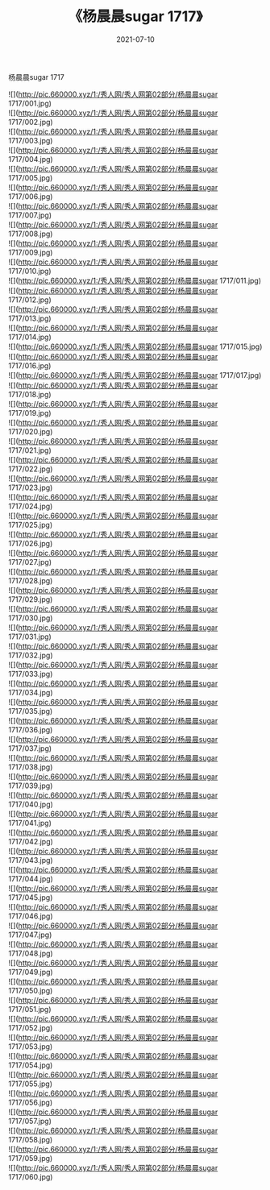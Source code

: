﻿---
layout: post
title:  《杨晨晨sugar 1717》
date:   2021-07-10
img: http://pic.660000.xyz/1:/秀人网/秀人网第02部分/杨晨晨sugar 1717/000.jpg
categories: [美女, 清纯, 唯美]
---

杨晨晨sugar 1717

  ![](http://pic.660000.xyz/1:/秀人网/秀人网第02部分/杨晨晨sugar 1717/001.jpg) <br> ![](http://pic.660000.xyz/1:/秀人网/秀人网第02部分/杨晨晨sugar 1717/002.jpg) <br> ![](http://pic.660000.xyz/1:/秀人网/秀人网第02部分/杨晨晨sugar 1717/003.jpg) <br> ![](http://pic.660000.xyz/1:/秀人网/秀人网第02部分/杨晨晨sugar 1717/004.jpg) <br> ![](http://pic.660000.xyz/1:/秀人网/秀人网第02部分/杨晨晨sugar 1717/005.jpg) <br> ![](http://pic.660000.xyz/1:/秀人网/秀人网第02部分/杨晨晨sugar 1717/006.jpg) <br> ![](http://pic.660000.xyz/1:/秀人网/秀人网第02部分/杨晨晨sugar 1717/007.jpg) <br> ![](http://pic.660000.xyz/1:/秀人网/秀人网第02部分/杨晨晨sugar 1717/008.jpg) <br> ![](http://pic.660000.xyz/1:/秀人网/秀人网第02部分/杨晨晨sugar 1717/009.jpg) <br> ![](http://pic.660000.xyz/1:/秀人网/秀人网第02部分/杨晨晨sugar 1717/010.jpg) <br> ![](http://pic.660000.xyz/1:/秀人网/秀人网第02部分/杨晨晨sugar 1717/011.jpg) <br> ![](http://pic.660000.xyz/1:/秀人网/秀人网第02部分/杨晨晨sugar 1717/012.jpg) <br> ![](http://pic.660000.xyz/1:/秀人网/秀人网第02部分/杨晨晨sugar 1717/013.jpg) <br> ![](http://pic.660000.xyz/1:/秀人网/秀人网第02部分/杨晨晨sugar 1717/014.jpg) <br> ![](http://pic.660000.xyz/1:/秀人网/秀人网第02部分/杨晨晨sugar 1717/015.jpg) <br> ![](http://pic.660000.xyz/1:/秀人网/秀人网第02部分/杨晨晨sugar 1717/016.jpg) <br> ![](http://pic.660000.xyz/1:/秀人网/秀人网第02部分/杨晨晨sugar 1717/017.jpg) <br> ![](http://pic.660000.xyz/1:/秀人网/秀人网第02部分/杨晨晨sugar 1717/018.jpg) <br> ![](http://pic.660000.xyz/1:/秀人网/秀人网第02部分/杨晨晨sugar 1717/019.jpg) <br> ![](http://pic.660000.xyz/1:/秀人网/秀人网第02部分/杨晨晨sugar 1717/020.jpg) <br> ![](http://pic.660000.xyz/1:/秀人网/秀人网第02部分/杨晨晨sugar 1717/021.jpg) <br> ![](http://pic.660000.xyz/1:/秀人网/秀人网第02部分/杨晨晨sugar 1717/022.jpg) <br> ![](http://pic.660000.xyz/1:/秀人网/秀人网第02部分/杨晨晨sugar 1717/023.jpg) <br> ![](http://pic.660000.xyz/1:/秀人网/秀人网第02部分/杨晨晨sugar 1717/024.jpg) <br> ![](http://pic.660000.xyz/1:/秀人网/秀人网第02部分/杨晨晨sugar 1717/025.jpg) <br> ![](http://pic.660000.xyz/1:/秀人网/秀人网第02部分/杨晨晨sugar 1717/026.jpg) <br> ![](http://pic.660000.xyz/1:/秀人网/秀人网第02部分/杨晨晨sugar 1717/027.jpg) <br> ![](http://pic.660000.xyz/1:/秀人网/秀人网第02部分/杨晨晨sugar 1717/028.jpg) <br> ![](http://pic.660000.xyz/1:/秀人网/秀人网第02部分/杨晨晨sugar 1717/029.jpg) <br> ![](http://pic.660000.xyz/1:/秀人网/秀人网第02部分/杨晨晨sugar 1717/030.jpg) <br> ![](http://pic.660000.xyz/1:/秀人网/秀人网第02部分/杨晨晨sugar 1717/031.jpg) <br> ![](http://pic.660000.xyz/1:/秀人网/秀人网第02部分/杨晨晨sugar 1717/032.jpg) <br> ![](http://pic.660000.xyz/1:/秀人网/秀人网第02部分/杨晨晨sugar 1717/033.jpg) <br> ![](http://pic.660000.xyz/1:/秀人网/秀人网第02部分/杨晨晨sugar 1717/034.jpg) <br> ![](http://pic.660000.xyz/1:/秀人网/秀人网第02部分/杨晨晨sugar 1717/035.jpg) <br> ![](http://pic.660000.xyz/1:/秀人网/秀人网第02部分/杨晨晨sugar 1717/036.jpg) <br> ![](http://pic.660000.xyz/1:/秀人网/秀人网第02部分/杨晨晨sugar 1717/037.jpg) <br> ![](http://pic.660000.xyz/1:/秀人网/秀人网第02部分/杨晨晨sugar 1717/038.jpg) <br> ![](http://pic.660000.xyz/1:/秀人网/秀人网第02部分/杨晨晨sugar 1717/039.jpg) <br> ![](http://pic.660000.xyz/1:/秀人网/秀人网第02部分/杨晨晨sugar 1717/040.jpg) <br> ![](http://pic.660000.xyz/1:/秀人网/秀人网第02部分/杨晨晨sugar 1717/041.jpg) <br> ![](http://pic.660000.xyz/1:/秀人网/秀人网第02部分/杨晨晨sugar 1717/042.jpg) <br> ![](http://pic.660000.xyz/1:/秀人网/秀人网第02部分/杨晨晨sugar 1717/043.jpg) <br> ![](http://pic.660000.xyz/1:/秀人网/秀人网第02部分/杨晨晨sugar 1717/044.jpg) <br> ![](http://pic.660000.xyz/1:/秀人网/秀人网第02部分/杨晨晨sugar 1717/045.jpg) <br> ![](http://pic.660000.xyz/1:/秀人网/秀人网第02部分/杨晨晨sugar 1717/046.jpg) <br> ![](http://pic.660000.xyz/1:/秀人网/秀人网第02部分/杨晨晨sugar 1717/047.jpg) <br> ![](http://pic.660000.xyz/1:/秀人网/秀人网第02部分/杨晨晨sugar 1717/048.jpg) <br> ![](http://pic.660000.xyz/1:/秀人网/秀人网第02部分/杨晨晨sugar 1717/049.jpg) <br> ![](http://pic.660000.xyz/1:/秀人网/秀人网第02部分/杨晨晨sugar 1717/050.jpg) <br> ![](http://pic.660000.xyz/1:/秀人网/秀人网第02部分/杨晨晨sugar 1717/051.jpg) <br> ![](http://pic.660000.xyz/1:/秀人网/秀人网第02部分/杨晨晨sugar 1717/052.jpg) <br> ![](http://pic.660000.xyz/1:/秀人网/秀人网第02部分/杨晨晨sugar 1717/053.jpg) <br> ![](http://pic.660000.xyz/1:/秀人网/秀人网第02部分/杨晨晨sugar 1717/054.jpg) <br> ![](http://pic.660000.xyz/1:/秀人网/秀人网第02部分/杨晨晨sugar 1717/055.jpg) <br> ![](http://pic.660000.xyz/1:/秀人网/秀人网第02部分/杨晨晨sugar 1717/056.jpg) <br> ![](http://pic.660000.xyz/1:/秀人网/秀人网第02部分/杨晨晨sugar 1717/057.jpg) <br> ![](http://pic.660000.xyz/1:/秀人网/秀人网第02部分/杨晨晨sugar 1717/058.jpg) <br> ![](http://pic.660000.xyz/1:/秀人网/秀人网第02部分/杨晨晨sugar 1717/059.jpg) <br> ![](http://pic.660000.xyz/1:/秀人网/秀人网第02部分/杨晨晨sugar 1717/060.jpg) <br>